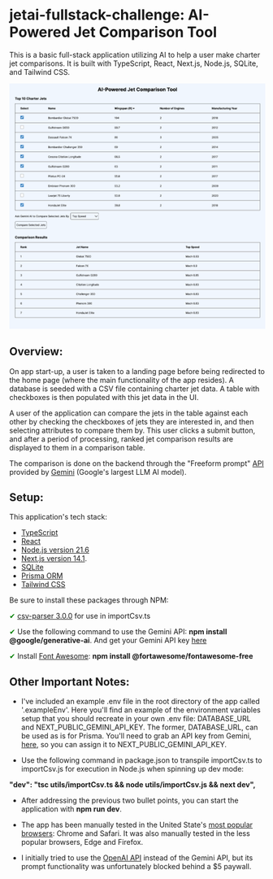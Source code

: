 # jetai-fullstack-challenge: AI-Powered Jet Comparison Tool

This is a basic full-stack application utilizing AI to help a user make charter jet comparisons. It is built with TypeScript, React, Next.js, Node.js, SQLite, and Tailwind CSS.

![Image of entire jet comparison app.](public/jet-comparison-app-image.png)

## Overview:

On app start-up, a user is taken to a landing page before being redirected to the home page (where the main functionality of the app resides). A database is seeded with a CSV file containing charter jet data. A table with checkboxes is then populated with this jet data in the UI.

A user of the application can compare the jets in the table against each other by checking the checkboxes of jets they are interested in, and then selecting attributes to compare them by. This user clicks a submit button, and after a period of processing, ranked jet comparison results are displayed to them in a comparison table.

The comparison is done on the backend through the "Freeform prompt" [API](https://ai.google.dev/?gad_source=1&gclid=CjwKCAjwnv-vBhBdEiwABCYQA37TX9Um_QlzdGj1ui0bhhIVURwZrsFOsOUCRvNZlzLpwPgLzrp6zhoCQtsQAvD_BwE) provided by [Gemini](https://gemini.google.com/?utm_source=google&utm_medium=cpc&utm_campaign=2024enUS_gemfeb&gad_source=1&gclid=CjwKCAjwnv-vBhBdEiwABCYQA1K96J4mnvyDKDLXjCEZoWoIkt0G6oYMO0NymXPTtM-o5WzSm5nv6RoCbBQQAvD_BwE) (Google's largest LLM AI model).

## Setup:

This application's tech stack:

- [TypeScript](https://www.typescriptlang.org/)
- [React](https://react.dev/)
- [Node.js version 21.6](https://nodejs.org/en/download)
- [Next.js version 14.1](https://nextjs.org/blog/next-14).
- [SQLite](https://www.sqlite.org/)
- [Prisma ORM](https://www.prisma.io/)
- [Tailwind CSS](https://tailwindcss.com/)

Be sure to install these packages through NPM:

<span style="color:green;">&#10004;</span> [csv-parser 3.0.0](https://www.npmjs.com/package/csv-parser) for use in importCsv.ts

<span style="color:green;">&#10004;</span> Use the following command to use the Gemini API: **npm install @google/generative-ai**. And get your Gemini API key [here](https://ai.google.dev/?gad_source=1&gclid=CjwKCAjwnv-vBhBdEiwABCYQA46wIsFZrcjCppvZXV0d0zP2d9bZ9C5PJLagcWNsNQCfHNhzLG0ioBoCGPkQAvD_BwE)

<span style="color:green;">&#10004;</span> Install [Font Awesome](https://fontawesome.com/): **npm install @fortawesome/fontawesome-free**

## Other Important Notes:

- I've included an example .env file in the root directory of the app called '.exampleEnv'. Here you'll find an example of the environment variables setup that you should recreate in your own .env file: DATABASE_URL and NEXT_PUBLIC_GEMINI_API_KEY. The former, DATABASE_URL, can be used as is for Prisma. You'll need to grab an API key from Gemini, [here](https://ai.google.dev/?gad_source=1&gclid=CjwKCAjwnv-vBhBdEiwABCYQA46wIsFZrcjCppvZXV0d0zP2d9bZ9C5PJLagcWNsNQCfHNhzLG0ioBoCGPkQAvD_BwE), so you can assign it to NEXT_PUBLIC_GEMINI_API_KEY.

- Use the following command in package.json to transpile importCsv.ts to importCsv.js for execution in Node.js when spinning up dev mode:

**"dev": "tsc utils/importCsv.ts && node utils/importCsv.js && next dev",**

- After addressing the previous two bullet points, you can start the application with **npm run dev**.

- The app has been manually tested in the United State's [most popular browsers](https://www.similarweb.com/browsers/united-states/): Chrome and Safari. It was also manually tested in the less popular browsers, Edge and Firefox.

- I initially tried to use the [OpenAI API](https://openai.com/blog/openai-api) instead of the Gemini API, but its prompt functionality was unfortunately blocked behind a $5 paywall.
